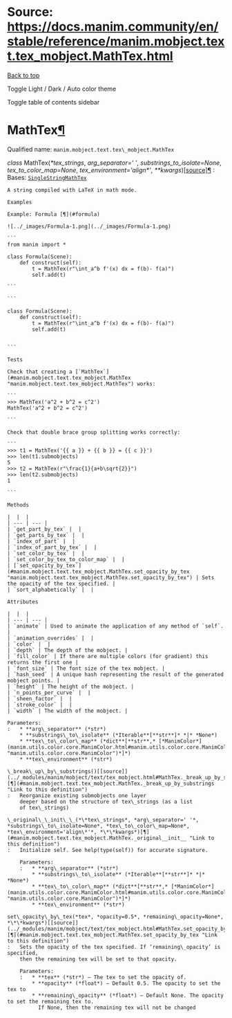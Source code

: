 # Source: https://docs.manim.community/en/stable/reference/manim.mobject.text.tex_mobject.MathTex.html

[Back to top](#)

Toggle Light / Dark / Auto color theme

Toggle table of contents sidebar

MathTex[¶](#mathtex "Link to this heading")
===========================================

Qualified name: `manim.mobject.text.tex\_mobject.MathTex`

*class* MathTex(*\*tex\_strings*, *arg\_separator=' '*, *substrings\_to\_isolate=None*, *tex\_to\_color\_map=None*, *tex\_environment='align\*'*, *\*\*kwargs*)[[source]](../_modules/manim/mobject/text/tex_mobject.html#MathTex)[¶](#manim.mobject.text.tex_mobject.MathTex "Link to this definition")
:   Bases: [`SingleStringMathTex`](manim.mobject.text.tex_mobject.SingleStringMathTex.html#manim.mobject.text.tex_mobject.SingleStringMathTex "manim.mobject.text.tex_mobject.SingleStringMathTex")

    A string compiled with LaTeX in math mode.

    Examples

    Example: Formula [¶](#formula)

    ![../_images/Formula-1.png](../_images/Formula-1.png)

    ```
    from manim import *

    class Formula(Scene):
        def construct(self):
            t = MathTex(r"\int_a^b f'(x) dx = f(b)- f(a)")
            self.add(t)

    ```

    ```

    class Formula(Scene):
        def construct(self):
            t = MathTex(r"\int_a^b f'(x) dx = f(b)- f(a)")
            self.add(t)


    ```

    Tests

    Check that creating a [`MathTex`](#manim.mobject.text.tex_mobject.MathTex "manim.mobject.text.tex_mobject.MathTex") works:

    ```
    >>> MathTex('a^2 + b^2 = c^2') 
    MathTex('a^2 + b^2 = c^2')

    ```

    Check that double brace group splitting works correctly:

    ```
    >>> t1 = MathTex('{{ a }} + {{ b }} = {{ c }}') 
    >>> len(t1.submobjects) 
    5
    >>> t2 = MathTex(r"\frac{1}{a+b\sqrt{2}}") 
    >>> len(t2.submobjects) 
    1

    ```

    Methods

    |  |  |
    | --- | --- |
    | `get_part_by_tex` |  |
    | `get_parts_by_tex` |  |
    | `index_of_part` |  |
    | `index_of_part_by_tex` |  |
    | `set_color_by_tex` |  |
    | `set_color_by_tex_to_color_map` |  |
    | [`set_opacity_by_tex`](#manim.mobject.text.tex_mobject.MathTex.set_opacity_by_tex "manim.mobject.text.tex_mobject.MathTex.set_opacity_by_tex") | Sets the opacity of the tex specified. |
    | `sort_alphabetically` |  |

    Attributes

    |  |  |
    | --- | --- |
    | `animate` | Used to animate the application of any method of `self`. |
    | `animation_overrides` |  |
    | `color` |  |
    | `depth` | The depth of the mobject. |
    | `fill_color` | If there are multiple colors (for gradient) this returns the first one |
    | `font_size` | The font size of the tex mobject. |
    | `hash_seed` | A unique hash representing the result of the generated mobject points. |
    | `height` | The height of the mobject. |
    | `n_points_per_curve` |  |
    | `sheen_factor` |  |
    | `stroke_color` |  |
    | `width` | The width of the mobject. |

    Parameters:
    :   * **arg\_separator** (*str*)
        * **substrings\_to\_isolate** (*Iterable**[**str**]* *|* *None*)
        * **tex\_to\_color\_map** (*dict**[**str**,* [*ManimColor*](manim.utils.color.core.ManimColor.html#manim.utils.color.core.ManimColor "manim.utils.color.core.ManimColor")*]*)
        * **tex\_environment** (*str*)

    \_break\_up\_by\_substrings()[[source]](../_modules/manim/mobject/text/tex_mobject.html#MathTex._break_up_by_substrings)[¶](#manim.mobject.text.tex_mobject.MathTex._break_up_by_substrings "Link to this definition")
    :   Reorganize existing submobjects one layer
        deeper based on the structure of tex\_strings (as a list
        of tex\_strings)

    \_original\_\_init\_\_(*\*tex\_strings*, *arg\_separator=' '*, *substrings\_to\_isolate=None*, *tex\_to\_color\_map=None*, *tex\_environment='align\*'*, *\*\*kwargs*)[¶](#manim.mobject.text.tex_mobject.MathTex._original__init__ "Link to this definition")
    :   Initialize self. See help(type(self)) for accurate signature.

        Parameters:
        :   * **arg\_separator** (*str*)
            * **substrings\_to\_isolate** (*Iterable**[**str**]* *|* *None*)
            * **tex\_to\_color\_map** (*dict**[**str**,* [*ManimColor*](manim.utils.color.core.ManimColor.html#manim.utils.color.core.ManimColor "manim.utils.color.core.ManimColor")*]*)
            * **tex\_environment** (*str*)

    set\_opacity\_by\_tex(*tex*, *opacity=0.5*, *remaining\_opacity=None*, *\*\*kwargs*)[[source]](../_modules/manim/mobject/text/tex_mobject.html#MathTex.set_opacity_by_tex)[¶](#manim.mobject.text.tex_mobject.MathTex.set_opacity_by_tex "Link to this definition")
    :   Sets the opacity of the tex specified. If ‘remaining\_opacity’ is specified,
        then the remaining tex will be set to that opacity.

        Parameters:
        :   * **tex** (*str*) – The tex to set the opacity of.
            * **opacity** (*float*) – Default 0.5. The opacity to set the tex to
            * **remaining\_opacity** (*float*) – Default None. The opacity to set the remaining tex to.
              If None, then the remaining tex will not be changed